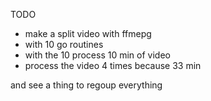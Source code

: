 TODO

- make a split video with ffmepg
- with 10 go routines
- with the 10 process 10 min of video
- process the video 4 times because 33 min

and see a thing to regoup everything
